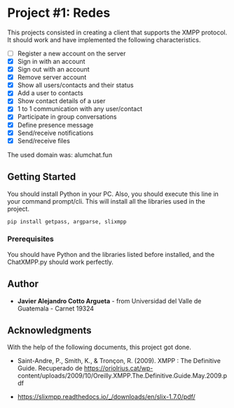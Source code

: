 # Project #1: Redes

This projects consisted in creating a client that supports the XMPP protocol. It should work and have implemented the following characteristics.

- [ ] Register a new account on the server
- [x] Sign in with an account
- [x] Sign out with an account
- [x] Remove server account
- [x] Show all users/contacts and their status
- [x] Add a user to contacts
- [x] Show contact details of a user
- [x] 1 to 1 communication with any user/contact
- [x] Participate in group conversations
- [x] Define presence message
- [x] Send/receive notifications
- [x] Send/receive files

The used domain was: alumchat.fun

## Getting Started

You should install Python in your PC. Also, you should execute this line in your command prompt/cli. This will install all the libraries used in the project.

```
pip install getpass, argparse, slixmpp
```

### Prerequisites

You should have Python and the libraries listed before installed, and the ChatXMPP.py should work perfectly.


## Author
  - **Javier Alejandro Cotto Argueta** - from Universidad del Valle de Guatemala - Carnet 19324

## Acknowledgments
  With the help of the following documents, this project got done.
  - Saint-Andre,  P.,  Smith,  K.,  &  Tronçon,  R.  (2009).  XMPP :  The  Definitive  Guide.  Recuperado  de 
https://oriolrius.cat/wp-
content/uploads/2009/10/Oreilly.XMPP.The.Definitive.Guide.May.2009.pdf 

  - https://slixmpp.readthedocs.io/_/downloads/en/slix-1.7.0/pdf/
